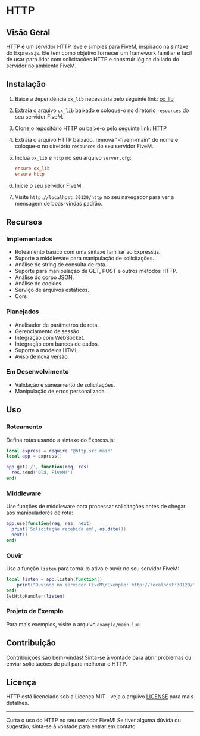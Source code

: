 # HTTP

## Visão Geral

HTTP é um servidor HTTP leve e simples para FiveM, inspirado na sintaxe do Express.js. Ele tem como objetivo fornecer um framework familiar e fácil de usar para lidar com solicitações HTTP e construir lógica do lado do servidor no ambiente FiveM.

## Instalação

1. Baixe a dependência `ox_lib` necessária pelo seguinte link: [ox_lib](https://github.com/overextended/ox_lib/releases/)

2. Extraia o arquivo `ox_lib` baixado e coloque-o no diretório `resources` do seu servidor FiveM.

3. Clone o repositório HTTP ou baixe-o pelo seguinte link: [HTTP](https://github.com/MapreeDev/http-fivem/archive/refs/heads/master.zip)

4. Extraia o arquivo HTTP baixado, remova "-fivem-main" do nome e coloque-o no diretório `resources` do seu servidor FiveM.

5. Inclua `ox_lib` e `http` no seu arquivo `server.cfg`:

   ```ini
   ensure ox_lib
   ensure http
   ```

6. Inicie o seu servidor FiveM.

7. Visite `http://localhost:30120/http` no seu navegador para ver a mensagem de boas-vindas padrão.

## Recursos

### Implementados

- Roteamento básico com uma sintaxe familiar ao Express.js.
- Suporte a middleware para manipulação de solicitações.
- Análise de string de consulta de rota.
- Suporte para manipulação de GET, POST e outros métodos HTTP.
- Análise do corpo JSON.
- Análise de cookies.
- Serviço de arquivos estáticos.
- Cors

### Planejados

- Analisador de parâmetros de rota.
- Gerenciamento de sessão.
- Integração com WebSocket.
- Integração com bancos de dados.
- Suporte a modelos HTML.
- Aviso de nova versão.

### Em Desenvolvimento

- Validação e saneamento de solicitações.
- Manipulação de erros personalizada.

## Uso

### Roteamento

Defina rotas usando a sintaxe do Express.js:

```lua
local express = require "@http.src.main"
local app = express()

app.get('/', function(req, res)
  res.send('Olá, FiveM!')
end)
```

### Middleware

Use funções de middleware para processar solicitações antes de chegar aos manipuladores de rota:

```lua
app.use(function(req, res, next)
  print('Solicitação recebida em', os.date())
  next()
end)
```

### Ouvir

Use a função `listen` para torná-lo ativo e ouvir no seu servidor FiveM:

```lua
local listen = app.listen(function()
    print("Ouvindo no servidor FiveM\nExemplo: http://localhost:30120/"..GetCurrentResourceName().."/")
end)
SetHttpHandler(listen)
```

### Projeto de Exemplo

Para mais exemplos, visite o arquivo `example/main.lua`.

## Contribuição

Contribuições são bem-vindas! Sinta-se à vontade para abrir problemas ou enviar solicitações de pull para melhorar o HTTP.

## Licença

HTTP está licenciado sob a Licença MIT - veja o arquivo [LICENSE](license) para mais detalhes.

---

Curta o uso do HTTP no seu servidor FiveM! Se tiver alguma dúvida ou sugestão, sinta-se à vontade para entrar em contato.
